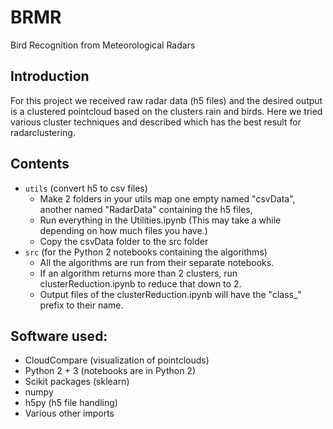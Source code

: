 # BRMR
Bird Recognition from Meteorological Radars 
## Introduction
For this project we received raw radar data (h5 files) and the desired output is a clustered pointcloud based on the clusters rain and birds.
Here we tried various cluster techniques and described which has the best result for radarclustering.
## Contents
* `utils` (convert h5 to csv files)
	+ Make 2 folders in your utils map one empty named "csvData", another named "RadarData" containing the h5 files,
	+ Run everything in the Utilities.ipynb (This may take a while depending on how much files you have.)
	+ Copy the csvData folder to the src folder
* `src` (for the Python 2 notebooks containing the algorithms)
	+ All the algorithms are run from their separate notebooks.
	+ If an algorithm returns more than 2 clusters, run clusterReduction.ipynb to reduce that down to 2.
	+ Output files of the clusterReduction.ipynb will have the "class_" prefix to their name.
## Software used:
* CloudCompare (visualization of pointclouds)
* Python 2 + 3 (notebooks are in Python 2)
* Scikit packages (sklearn)
* numpy
* h5py (h5 file handling)
* Various other imports


